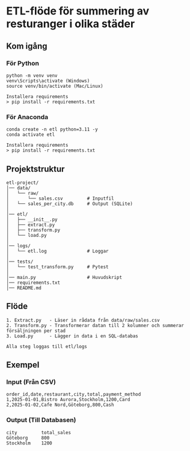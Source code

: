 # ETL-flöde för summering av resturanger i olika städer


## Kom igång

### För Python
```
python -m venv venv
venv\Scripts\activate (Windows)
source venv/bin/activate (Mac/Linux)

Installera requirements
> pip install -r requirements.txt
```

### För Anaconda
```
conda create -n etl python=3.11 -y
conda activate etl

Installera requirements
> pip install -r requirements.txt
```

## Projektstruktur
```
etl-project/
│── data/
│   └── raw/
│       └── sales.csv         # Inputfil
│   └── sales_per_city.db     # Output (SQLite)
│
│── etl/
│   ├── __init__.py
│   ├── extract.py
│   ├── transform.py
│   └── load.py
│
│── logs/
│   └── etl.log               # Loggar
│
│── tests/
│   └── test_transform.py     # Pytest
│
│── main.py                   # Huvudskript
│── requirements.txt
│── README.md
```

## Flöde
```
1. Extract.py   - Läser in rådata från data/raw/sales.csv
2. Transform.py - Transformerar datan till 2 kolumner och summerar försäljningen per stad
3. Load.py      - Lägger in data i en SQL-databas

Alla steg loggas till etl/logs
```

## Exempel

### Input (Från CSV)
```
order_id,date,restaurant,city,total,payment_method
1,2025-01-01,Bistro Aurora,Stockholm,1200,Card
2,2025-01-02,Cafe Nord,Göteborg,800,Cash
```

### Output (Till Databasen)
```
city         total_sales
Göteborg     800
Stockholm    1200
```